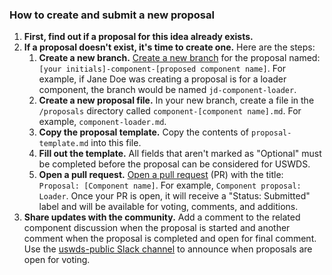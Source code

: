 ### How to create and submit a new proposal

1. **First, find out if a proposal for this idea already exists.**
1. **If a proposal doesn't exist, it's time to create one.** Here are the steps:
    1. **Create a new branch.**
       [Create a new branch](https://docs.github.com/en/pull-requests/collaborating-with-pull-requests/proposing-changes-to-your-work-with-pull-requests/creating-and-deleting-branches-within-your-repository)
       for the proposal named: `[your initials]-component-[proposed component name]`.
       For example, if Jane Doe was creating a proposal is for a loader component, the branch would be named `jd-component-loader`.
    1. **Create a new proposal file.** In your new branch, create a file in the `/proposals` directory called `component-[component name].md`.
       For example, `component-loader.md`.
    1. **Copy the proposal template.** Copy the contents of `proposal-template.md` into this file.
    1. **Fill out the template.** All fields that aren't marked as "Optional" must be completed before the proposal can be considered for USWDS.
    1. **Open a pull request.**
       [Open a pull request](https://docs.github.com/en/pull-requests/collaborating-with-pull-requests/proposing-changes-to-your-work-with-pull-requests/creating-a-pull-request)
       (PR) with the title: `Proposal: [Component name]`. For example, `Component proposal: Loader`.
       Once your PR is open, it will receive a "Status: Submitted" label and will be available for voting, comments, and additions.
1. **Share updates with the community.**
   Add a comment to the related component discussion when the proposal is started and another comment when the proposal is completed and open for final comment.
   Use the [uswds-public Slack channel](https://gsa-tts.slack.com/archives/C3F14AHSQ) to announce when proposals are open for voting.
